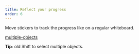 ```yaml
---
title: Reflect your progress
order: 6
---
```


Move stickers to track the progress like on a regular whiteboard.

[multiple-objects](howTo:multiple-objects)

**Tip**: old Shift to select multiple objects.
